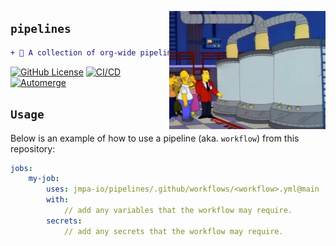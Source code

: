<!-- markdownlint-disable MD041 MD010 -->

<p align="centre">
    <img align="right" width="250px" src="docs/logo.png">
</p>

## `pipelines`

```diff
+ 🌱 A collection of org-wide pipelines used by other repositories in this org.
```

<a href="LICENSE" target="_blank"><img src="https://img.shields.io/github/license/jmpa-io/pipelines.svg" alt="GitHub License"></a>
[![CI/CD](https://github.com/jmpa-io/templates/actions/workflows/.github/workflows/cicd.yml/badge.svg)](https://github.com/jmpa-io/templates/actions/workflows/.github/workflows/cicd.yml)
[![Automerge](https://github.com/jmpa-io/templates/actions/workflows/.github/workflows/dependabot-automerge.yml/badge.svg)](https://github.com/jmpa-io/templates/actions/workflows/.github/workflows/dependabot-automerge.yml)


## `Usage`

Below is an example of how to use a pipeline (aka. `workflow`) from this repository:

```yaml
jobs:
    my-job:
        uses: jmpa-io/pipelines/.github/workflows/<workflow>.yml@main
        with:
            // add any variables that the workflow may require.
        secrets:
            // add any secrets that the workflow may require.
```
